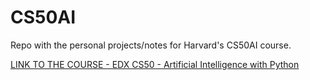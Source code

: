 # CS50AI
Repo with the personal projects/notes for Harvard's CS50AI course.

[LINK TO THE COURSE - EDX CS50 - Artificial Intelligence with Python](https://learning.edx.org/course/course-v1:HarvardX+CS50AI+1T2020/block-v1:HarvardX+CS50AI+1T2020+type@sequential+block@ec9b7abacf694bb9bed91130113a034b/block-v1:HarvardX+CS50AI+1T2020+type@vertical+block@719a5976db8748b1bf6cc624bcfa063e)
